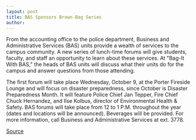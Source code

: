 ```yaml
---
layout: post
title: BAS Sponsors Brown-Bag Series
author: 
---
```


From the accounting office to the police department, Business and Administrative Services (BAS) units provide a wealth of services to the campus community. A new series of lunch-time forums will give students, faculty, and staff an opportunity to learn about these services. At "Bag-It With BAS," the heads of BAS units will discuss what their units do for the campus and answer questions from those attending.

The first forum will take place Wednesday, October 9, at the Porter Fireside Lounge and will focus on disaster preparedness, since October is Disaster Preparedness Month. It will feature Police Chief Jan Tepper, Fire Chief Chuck Hernandez, and Ilse Kolbus, director of Environmental Health & Safety. BAS forums will take place from 12 to 1 P.M. throughout the year (dates and locations will be announced). Beverages will be provided. For more information, call Business and Administrative Services at ext. 3778.  

[Source](http://www1.ucsc.edu/oncampus/currents/96-10-07/bas.htm "Permalink to BAS brown-bag series")
